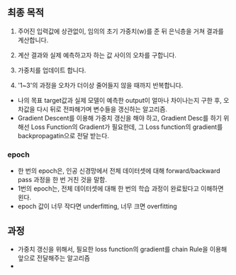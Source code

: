 

## 최종 목적 


1) 주어진 입력값에 상관없이, 임의의 초기 가중치(w)를 준 뒤 은닉층을 거쳐 결과를 계산합니다.

2) 계산 결과와 실제 예측하고자 하는 값 사이의 오차를 구합니다.

3) 가중치를 업데이트 합니다.

4) '1~3'의 과정을 오차가 더이상 줄어들지 않을 때까지 반복합니다.



- 나의 목표 target값과 실제 모델이 예측한 output이 얼마나 차이나는지 구한 후, 오차값을 다시 뒤로 전파해가며 변수들을 갱신하는 알고리즘. 
- Gradient Descent를 이용해 가중치 갱신을 해야 하고, Gradient Desc를 하기 위해선 Loss Function의 Gradient가 필요한데, 
그 Loss function의 gradient를 backpropagatin으로 전달 받는다. 

### epoch 
- 한 번의 epoch은, 인공 신경망에서 전체 데이터셋에 대해 forward/backward pass 과정을 한 번 거친 것을 말함. 
- 1번의 epoch는, 전체 데이터셋에 대해 한 번의 학습 과정이 완료됬다고 이해하면 왼다. 
- epoch 값이 너무 작다면 underfitting, 너무 크면 overfitting 



## 과정
- 가중치 갱신을 위해서, 필요한 loss function의 gradient를 chain Rule을 이용해 앞으로 전달해주는 알고리즘 
- 
